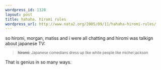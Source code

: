 ```yaml
--- 
wordpress_id: 1128
layout: post
title: hahaha. hiromi rules
wordpress_url: http://www.nata2.org/2005/09/11/hahaha-hiromi-rules/
---
```

so hiromi, morgan, matiss and i were all chatting and hiromi was talkign about japanese TV:
<blockquote><small>
<b>hiromi:</b> Japanese comedians dress up like white people like michel jackson
</small>
</blockquote>

That is genius in so many ways.  

